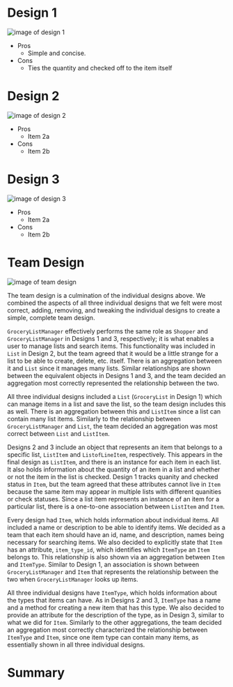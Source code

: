 Design 1
========
![image of design 1](https://github.gatech.edu/raw/gt-omscs-se-2016fall/6300Fall16Team61/ethomas32/GroupProject/Design-Individual/ethomas32/design.jpg?token=AAAsnZusJFpZmTS3BtbaoFWQ08_SmLtHks5X9tTiwA%3D%3D)

* Pros
    * Simple and concise.
* Cons
    * Ties the quantity and checked off to the item itself

Design 2
========
![image of design 2](https://github.gatech.edu/raw/gt-omscs-se-2016fall/6300Fall16Team61/ethomas32/GroupProject/Design-Individual/gth836x/design.jpg?token=AAAsnSZwo1IlCzPoju6igz50rwJkfCHfks5X9tU9wA%3D%3D)

* Pros
    * Item 2a
* Cons
    * Item 2b

Design 3
========
![image of design 3](https://github.gatech.edu/raw/gt-omscs-se-2016fall/6300Fall16Team61/ethomas32/GroupProject/Design-Individual/samid3/GroceryListManager.jpg?token=AAAsnSO5WRcwgdGCG71jwldBDbuYV_Vwks5X9tVcwA%3D%3D)

* Pros
    * Item 2a
* Cons
    * Item 2b


Team Design
===========
![image of team design](https://github.gatech.edu/gt-omscs-se-2016fall/6300Fall16Team61/blob/development-bobby/GroupProject/Design-Team/design-team.png)

The team design is a culmination of the individual designs above. We combined the aspects of all three individual designs that we felt were most correct, adding, removing, and tweaking the individual designs to create a simple, complete team design.

`GroceryListManager` effectively performs the same role as `Shopper` and `GroceryListManager` in Designs 1 and 3, respectively; it is what enables a user to manage lists and search items. This functionality was included in `List` in Design 2, but the team agreed that it would be a little strange for a list to be able to create, delete, etc. itself. There is an aggregation between it and `List` since it manages many lists. Similar relationships are shown between the equivalent objects in Designs 1 and 3, and the team decided an aggregation most correctly represented the relationship between the two.

All three individual designs included a `List` (`GroceryList` in Design 1) which can manage items in a list and save the list, so the team design includes this as well. There is an aggregation between this and `ListItem` since a list can contain many list items. Similarly to the relationship between `GroceryListManager` and `List`, the team decided an aggregation was most correct between `List` and `ListItem`.

Designs 2 and 3 include an object that represents an item that belongs to a specific list, `ListItem` and `ListofLineItem`, respectively. This appears in the final design as `ListItem`, and there is an instance for each item in each list. It also holds information about the quantity of an item in a list and whether or not the item in the list is checked. Design 1 tracks quanity and checked status in `Item`, but the team agreed that these attributes cannot live in `Item` because the same item may appear in multiple lists with different quanities or check statuses. Since a list item represents an instance of an item for a particular list, there is a one-to-one association between `ListItem` and `Item`.

Every design had `Item`, which holds information about individual items. All included a name or description to be able to identify items. We decided as a team that each item should have an id, name, and description, names being necessary for searching items. We also decided to explicitly state that `Item` has an attribute, `item_type_id`, which identifies which `ItemType` an `Item` belongs to. This relationship is also shown via an aggregation between `Item` and `ItemType`. Similar to Design 1, an association is shown between `GroceryListManager` and `Item` that represents the relationship between the two when `GroceryListManager` looks up items.

All three individual designs have `ItemType`, which holds information about the types that items can have. As in Designs 2 and 3, `ItemType` has a name and a method for creating a new item that has this type. We also decided to provide an attribute for the description of the type, as in Design 3, similar to what we did for `Item`. Similarly to the other aggregations, the team decided an aggregation most correctly characterized the relationship between `ItemType` and `Item`, since one item type can contain many items, as essentially shown in all three individual designs.


Summary
=======
